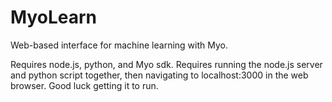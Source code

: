 # MyoLearn

Web-based interface for machine learning with Myo.

Requires node.js, python, and Myo sdk. Requires running the node.js server and python script together, then navigating to localhost:3000 in the web browser. Good luck getting it to run.
